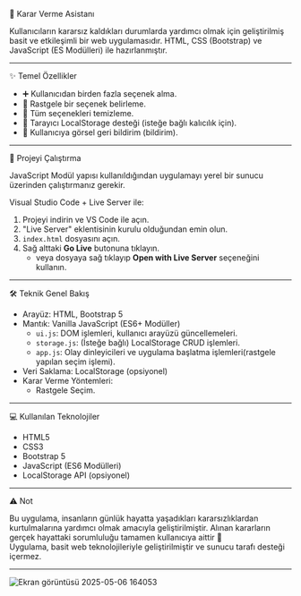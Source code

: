  🎯 Karar Verme Asistanı

Kullanıcıların kararsız kaldıkları durumlarda yardımcı olmak için geliştirilmiş basit ve etkileşimli bir web uygulamasıdır. HTML, CSS (Bootstrap) ve JavaScript (ES Modülleri) ile hazırlanmıştır.

---

 ✨ Temel Özellikler

- ➕ Kullanıcıdan birden fazla seçenek alma.
- 🎲 Rastgele bir seçenek belirleme.
- 🧹 Tüm seçenekleri temizleme.
- 💾 Tarayıcı LocalStorage desteği (isteğe bağlı kalıcılık için).
- 🔔 Kullanıcıya görsel geri bildirim (bildirim).

---

 🚀 Projeyi Çalıştırma

JavaScript Modül yapısı kullanıldığından uygulamayı yerel bir sunucu üzerinden çalıştırmanız gerekir.

 Visual Studio Code + Live Server ile:

1. Projeyi indirin ve VS Code ile açın.
2. "Live Server" eklentisinin kurulu olduğundan emin olun.
3. `index.html` dosyasını açın.
4. Sağ alttaki **Go Live** butonuna tıklayın.
   - veya dosyaya sağ tıklayıp **Open with Live Server** seçeneğini kullanın.

---

 🛠️ Teknik Genel Bakış

- Arayüz: HTML, Bootstrap 5
- Mantık: Vanilla JavaScript (ES6+ Modüller)
  - `ui.js`: DOM işlemleri, kullanıcı arayüzü güncellemeleri.
  - `storage.js`: (İsteğe bağlı) LocalStorage CRUD işlemleri.
  - `app.js`: Olay dinleyicileri ve uygulama başlatma işlemleri(rastgele yapılan seçim işlemi).
- Veri Saklama: LocalStorage (opsiyonel)
- Karar Verme Yöntemleri:
  - Rastgele Seçim.
---

 💻 Kullanılan Teknolojiler

- HTML5
- CSS3
- Bootstrap 5
- JavaScript (ES6 Modülleri)
- LocalStorage API (opsiyonel)

---

 ⚠️ Not

Bu uygulama, insanların günlük hayatta yaşadıkları kararsızlıklardan kurtulmalarına yardımcı olmak amacıyla geliştirilmiştir. Alınan kararların gerçek hayattaki sorumluluğu tamamen kullanıcıya aittir 🙂  
Uygulama, basit web teknolojileriyle geliştirilmiştir ve sunucu tarafı desteği içermez.

---
![Ekran görüntüsü 2025-05-06 164053](https://github.com/user-attachments/assets/936dd992-50d9-46a6-aece-09ec03f2981d)

